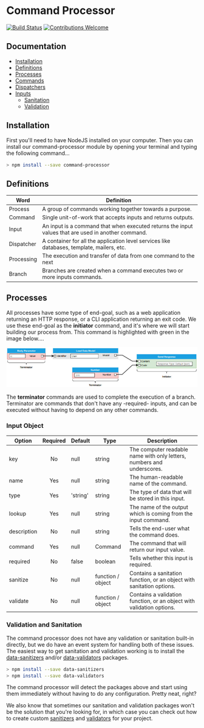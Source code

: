 # Command Processor

[![Build Status](https://travis-ci.com/c-butcher/command-processor.svg?branch=master)](https://travis-ci.com/c-butcher/command-processor)
[![Contributions Welcome](https://img.shields.io/badge/contributions-welcome-brightgreen.svg?style=flat)](https://travis-ci.com/c-butcher/command-processor)

## Documentation
- [Installation](#installation)
- [Definitions](#definitions)
- [Processes](docs/processes.md)
- [Commands](docs/commands.md)
- [Dispatchers](docs/dispatchers.md)
- [Inputs](#input-object)
  - [Sanitation](docs/sanitizers.md)
  - [Validation](docs/validators.md)

## Installation
First you'll need to have NodeJS installed on your computer. Then you can install our command-processor module
by opening your terminal and typing the following command...

```bash
> npm install --save command-processor
```

## Definitions
| Word       | Definition |
|------------|------------|
| Process    | A group of commands working together towards a purpose. |
| Command    | Single unit-of-work that accepts inputs and returns outputs. |
| Input      | An input is a command that when executed returns the input values that are used in another command. |
| Dispatcher | A container for all the application level services like databases, template, mailers, etc. |
| Processing | The execution and transfer of data from one command to the next |
| Branch     | Branches are created when a command executes two or more inputs commands. | 

## Processes
All processes have some type of end-goal, such as a web application returning an HTTP response,
or a CLI application returning an exit code. We use these end-goal as the **initiator**
command, and it's where we will start building our process from. This command is highlighted
with green in the image below....

![Rest Example](docs/images/rest-example.jpg)

The **terminator** commands are used to complete the execution of a branch. Terminator are commands that don't have any
-required- inputs, and can be executed without having to depend on any other commands. 

### Input Object
| Option      | Required | Default  |Type               | Description |
|-------------|:--------:|----------|-------------------|------------------------------------------------------------------------|
| key         | No       | null     | string            | The computer readable name with only letters, numbers and underscores. |
| name        | Yes      | null     | string            | The human-readable name of the command.                                |
| type        | Yes      | 'string' | string            | The type of data that will be stored in this input.                    |
| lookup      | Yes      | null     | string            | The name of the output which is coming from the input command.         |
| description | No       | null     | string            | Tells the end-user what the command does.                              |
| command     | Yes      | null     | Command           | The command that will return our input value.                          |
| required    | No       | false    | boolean           | Tells whether this input is required.                                  |
| sanitize    | No       | null     | function / object | Contains a sanitation function, or an object with sanitation options.  |
| validate    | No       | null     | function / object | Contains a validation function, or an object with validation options.  |


### Validation and Sanitation
The command processor does not have any validation or sanitation built-in directly, but we do have
an event system for handling both of these issues. The easiest way to get sanitation and validation working
is to install the [data-sanitizers](https://github.com/c-butcher/data-sanitizers) and/or
[data-validators](https://github.com/c-butcher/data-validators) packages.

```bash
> npm install --save data-sanitizers
> npm install --save data-validators
```

The command processor will detect the packages above and start using them immediately without having
to do any configuration. Pretty neat, right?

We also know that sometimes our sanitation and validation packages won't be the solution that you're looking for,
in which case you can check out how to create custom [sanitizers](docs/sanitizers.md) and [validators](docs/validators.md)
for your project.
